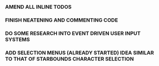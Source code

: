 ### AMEND ALL INLINE TODOS

### FINISH NEATENING AND COMMENTING CODE

### DO SOME RESEARCH INTO EVENT DRIVEN USER INPUT SYSTEMS

### ADD SELECTION MENUS (ALREADY STARTED) IDEA SIMILAR TO THAT OF STARBOUNDS CHARACTER SELECTION

